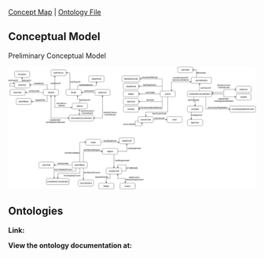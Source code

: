[Concept Map](#conceptual-model) | [Ontology File](#ontologies)

## Conceptual Model

Preliminary Conceptual Model

![conceptual_model](images/course_recommender_conceptual_model_prelim.png)

## Ontologies

**Link:**

**View the ontology documentation at:**
